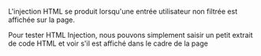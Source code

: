L'injection HTML se produit lorsqu'une entrée utilisateur non filtrée est affichée sur la page.

Pour tester HTML Injection, nous pouvons simplement saisir un petit extrait de code HTML et voir s'il est affiché dans le cadre de la page